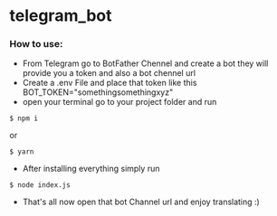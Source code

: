 # telegram_bot
### How to use:
- From Telegram go to BotFather Chennel and create a bot they will provide you a token and also a bot chennel url
- Create a .env File and place that token like this BOT_TOKEN="somethingsomethingxyz"
- open your terminal go to your project folder and run 
```console
$ npm i
```
or
```console
$ yarn
```
- After installing everything simply run 
```console
$ node index.js
```
- That's all now open that bot Channel url and enjoy translating :)
